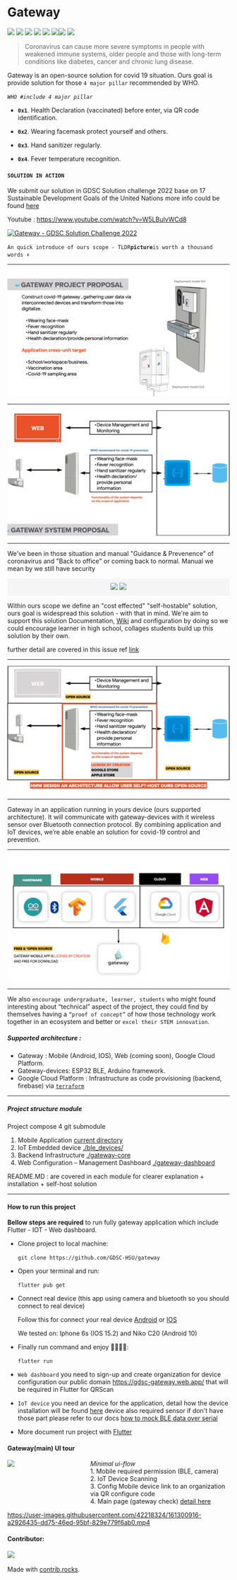 # Gateway
![](https://img.shields.io/badge/flutter_support-%3E%3D%202.8.0-blue) ![](https://img.shields.io/badge/angular-%3E%3D%2013-red) ![](https://img.shields.io/badge/Nodejs-%20-red) ![](https://img.shields.io/badge/esp32--arduino-%20%20-green) ![](https://img.shields.io/badge/gateway_build-0.4.3-green.svg) ![](https://img.shields.io/badge/bluetooth__low__engery-4--5-blue)![](https://img.shields.io/github/issues/GDSC-HSU/gateway) ![](https://img.shields.io/github/issues-closed/GDSC-HSU/gateway)

> Coronavirus can cause more severe symptoms in people with weakened immune systems, older people and those with long-term conditions like diabetes, cancer and chronic lung disease.

Gateway is an open-source solution for covid 19 situation. Ours goal is provide solution for those `4 major pillar` recommended by WHO.

*`WHO #include 4 major pillar`*

- **`0x1`**. Health Declaration (vaccinated) before enter, via QR code identification.

- **`0x2`**. Wearing facemask protect yourself and others.

- **`0x3`**. Hand sanitizer regularly.

- **`0x4`**. Fever temperature recognition.

#### ```SOLUTION IN ACTION```
We submit our solution in GDSC Solution challenge 2022 base on 17 Sustainable Development Goals of the United Nations more info could be found [here](https://developers.google.com/community/gdsc-solution-challenge) 

Youtube : https://www.youtube.com/watch?v=W5LBuIvWCd8

<a href="http://www.youtube.com/watch?feature=player_embedded&v=W5LBuIvWCd8" target="_blank"><img src="http://img.youtube.com/vi/W5LBuIvWCd8/0.jpg" 
alt="Gateway - GDSC Solution Challenge 2022"/></a>

`An quick introduce of ours scope - TLDR`**`picture`**`is worth a thousand words ⬇️`

---
![aaa](./docs/img/gateway_project_proposal.jpeg)

---

![bb](./docs/img/gateway_system_proposal.jpeg)

---

We've been in those situation and manual "Guidance & Prevenence" of coronavirus  and "Back to office" or coming back to normal. Manual we mean by we still have security

<p align=center style="background-color:whitesmoke; padding:10px"> <img src="https://img.shields.io/badge/ours--goal-cost--effected-critial"> <img src="https://img.shields.io/badge/open--source-techonlogy-red">

Within ours scope we define an "cost effected" "self-hostable" solution, ours goal is widespread this solution - with that in mind. We're aim to support this solution Documentation, [Wiki](https://github.com/GDSC-HSU/gateway/wiki/TEAM-DEVELOPMENT-SETUP) and configuration by doing so we could encourage learner in high school, collages students build up this solution by their own.

further detail are covered in this issue ref [link](https://github.com/GDSC-HSU/gateway/issues/11)

---
![aa](./docs/img/gateway_hmw_desgin_selft_host.jpeg)

---

Gateway in an application running in yours device  (ours supported architecture). It will communicate with gateway-devices with it wireless sensor over Bluetooth connection protocol. By combining application and IoT devices, we’re able enable an solution for covid-19 control and prevention.

---
![aa](./docs/img/gateway_techology_stack.jpeg)

---

We also `encourage undergraduate, learner, students` who might found interesting about “technical” aspect of the project, they could find by themselves having a `“proof of concept”` of how those technology work together in an ecosystem and better or `excel their STEM innovation`.




##### Supported architecture :
- Gateway : Mobile (Android, IOS), Web (coming soon), Google Cloud Platform.
- Gateway-devices: ESP32 BLE, Arduino framework.
- Google Cloud Platform : Infrastructure as code provisioning (backend, firebase) via [`terraform`](./gateway-core/tf/)



---
##### Project structure module

Project compose 4 git submodule

1. Mobile Application  [current directory](./)
2. IoT Embedded device [./ble_devices/](https://github.com/GDSC-HSU/gateway-devices)
3. Backend Infrastructure [./gateway-core](https://github.com/GDSC-HSU/gateway-core)
4. Web Configuration – Management Dashboard [./gateway-dashboard](https://github.com/GDSC-HSU/gateway-dashboard)



README.MD : are covered in each module for clearer explanation + installation + self-host solution


---

#### How to run this project
**Bellow steps are required** to run fully gateway application which include Flutter - IOT - Web dashboard.

- Clone project to local machine:

  ```git clone https://github.com/GDSC-HSU/gateway```

- Open your terminal and run:

  ```flutter pub get```

- Connect real device (this app using camera and bluetooth so you should connect to real device)
  
  Follow this for connect your real device [Android](https://developer.android.com/studio/run/device) or [IOS](https://developer.apple.com/documentation/xcode/running-your-app-in-the-simulator-or-on-a-device)

  We tested on: Iphone 6s (IOS 15.2) and Niko C20 (Android 10)

- Finally run command and enjoy 🎉✨🎉✨:

  ```flutter run```

- `Web dashboard` you need to sign-up and create organization for device configuration our public domain https://gdsc-gateway.web.app/ that will be required in Flutter for QRScan
- `IoT device` you need an device for the application, detail how the device installation will be found [here](https://github.com/GDSC-HSU/gateway-devices#installation) device also required sensor if don't have those part please refer to our docs [how to mock BLE data over serial](https://github.com/GDSC-HSU/gateway-devices#dont-have-board-sensor-problem-solved)
- More document run project with [Flutter](https://docs.flutter.dev/)

#### Gateway(main) UI tour
<div style="display:flex;flex-direction:row">
  <img width=250px src="./docs/video/gateway-ui-tour.gif">
  <div style="margin-left:15px">
    <h6 style="margin:0px">Minimal ui-flow</h6>
    <div>1. Mobile required permission (BLE, camera)</div>
    <div>2. IoT Device Scanning</div>
    <div>3. Config Mobile device link to an organization via QR configure code</div>
    <div>4. Main page (gateway check) <a href="https://github.com/GDSC-HSU/gateway/issues/51">detail here</a></div>
  </div>
</div>

https://user-images.githubusercontent.com/42218324/161300916-a2926435-dd75-46ed-95bf-829e779f6ab0.mp4

#### Contributor:

<a href="https://github.com/GDSC-HSU/gateway/graphs/contributors">
  <img src="https://contrib.rocks/image?repo=GDSC-HSU/gateway" />
</a>

Made with [contrib.rocks](https://contrib.rocks).